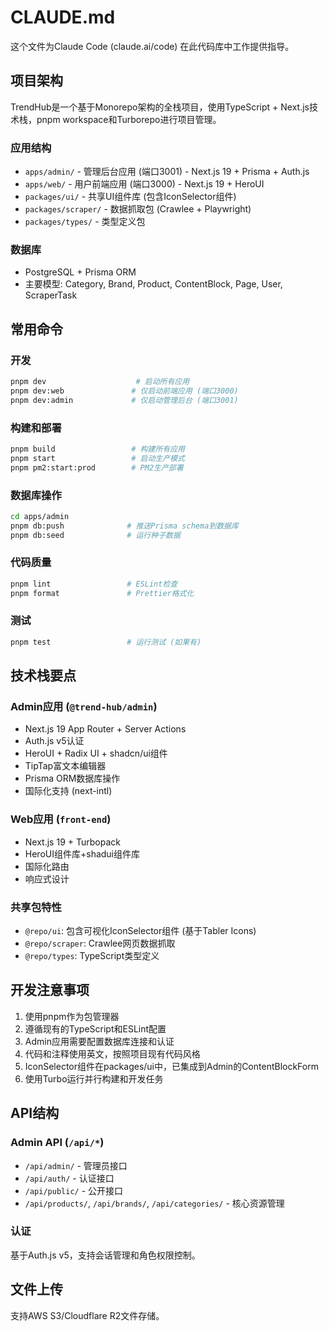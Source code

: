 # CLAUDE.md

这个文件为Claude Code (claude.ai/code) 在此代码库中工作提供指导。

## 项目架构

TrendHub是一个基于Monorepo架构的全栈项目，使用TypeScript + Next.js技术栈，pnpm workspace和Turborepo进行项目管理。

### 应用结构

- `apps/admin/` - 管理后台应用 (端口3001) - Next.js 19 + Prisma + Auth.js
- `apps/web/` - 用户前端应用 (端口3000) - Next.js 19 + HeroUI
- `packages/ui/` - 共享UI组件库 (包含IconSelector组件)
- `packages/scraper/` - 数据抓取包 (Crawlee + Playwright)
- `packages/types/` - 类型定义包

### 数据库

- PostgreSQL + Prisma ORM
- 主要模型: Category, Brand, Product, ContentBlock, Page, User, ScraperTask

## 常用命令

### 开发

```bash
pnpm dev                    # 启动所有应用
pnpm dev:web               # 仅启动前端应用 (端口3000)
pnpm dev:admin             # 仅启动管理后台 (端口3001)
```

### 构建和部署

```bash
pnpm build                 # 构建所有应用
pnpm start                 # 启动生产模式
pnpm pm2:start:prod        # PM2生产部署
```

### 数据库操作

```bash
cd apps/admin
pnpm db:push              # 推送Prisma schema到数据库
pnpm db:seed              # 运行种子数据
```

### 代码质量

```bash
pnpm lint                 # ESLint检查
pnpm format               # Prettier格式化
```

### 测试

```bash
pnpm test                 # 运行测试 (如果有)
```

## 技术栈要点

### Admin应用 (`@trend-hub/admin`)

- Next.js 19 App Router + Server Actions
- Auth.js v5认证
- HeroUI + Radix UI + shadcn/ui组件
- TipTap富文本编辑器
- Prisma ORM数据库操作
- 国际化支持 (next-intl)

### Web应用 (`front-end`)

- Next.js 19 + Turbopack
- HeroUI组件库+shadui组件库
- 国际化路由
- 响应式设计

### 共享包特性

- `@repo/ui`: 包含可视化IconSelector组件 (基于Tabler Icons)
- `@repo/scraper`: Crawlee网页数据抓取
- `@repo/types`: TypeScript类型定义

## 开发注意事项

1. 使用pnpm作为包管理器
2. 遵循现有的TypeScript和ESLint配置
3. Admin应用需要配置数据库连接和认证
4. 代码和注释使用英文，按照项目现有代码风格
5. IconSelector组件在packages/ui中，已集成到Admin的ContentBlockForm
6. 使用Turbo运行并行构建和开发任务

## API结构

### Admin API (`/api/*`)

- `/api/admin/` - 管理员接口
- `/api/auth/` - 认证接口
- `/api/public/` - 公开接口
- `/api/products/`, `/api/brands/`, `/api/categories/` - 核心资源管理

### 认证

基于Auth.js v5，支持会话管理和角色权限控制。

## 文件上传

支持AWS S3/Cloudflare R2文件存储。
